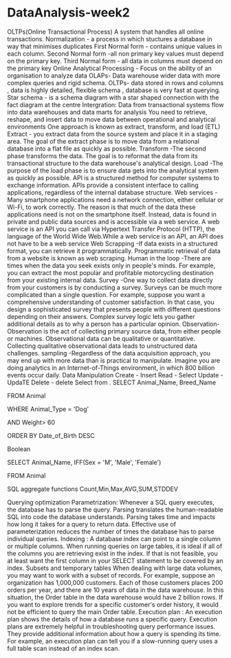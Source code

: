 # DataAnalysis-week2
OLTPs(Online Transactional Process) A system that handles all online transactions.
Normalization - a process in which stuctures a database in way that minimises duplicates
First Normal form - contains unique values in each column.
Second Normal form -all non primary key values must depend on the primary key.
Third Normal form - all data in columns must depend on the primary key
Online Analytical Processing - Focus on the ability of an organisation to analyze data
OLAPs- Data warehouse wider data with more complex queries and rigid schema.
OLTPs- data stored in rows and columns , data is highly detailed, flexible schema , database is very fast at querying.
Star schema - is a schema diagram with a star shaped connection with the fact diagram at the centre
Intergration: Data from transactional systems flow into data warehouses and data marts for analysis
You need to retrieve, reshape, and insert data to move data between operational and analytical environments
One approach is known as extract, transform, and load (ETL)
Extract - you extract data from the source system and place it in a staging area. The goal of the extract phase is to move data from a relational database into a flat file as quickly as possible.
Transform -The second phase transforms the data. The goal is to reformat the data from its transactional structure to the data warehouse's analytical design.
Load -The purpose of the load phase is to ensure data gets into the analytical system as quickly as possible.
API is a structured method for computer systems to exchange information. APIs provide a consistent interface to calling applications, regardless of the internal database structure.
Web services - Many smartphone applications need a network connection, either cellular or Wi-Fi, to work correctly. The reason is that much of the data these applications need is not on the smartphone itself. Instead, data is found in private and public data sources and is accessible via a web service. A web service is an API you can call via Hypertext Transfer Protocol (HTTP), the language of the World Wide Web.While a web service is an API, an API does not have to be a web service
Web Scrapping -If data exists in a structured format, you can retrieve it programmatically. Programmatic retrieval of data from a website is known as web scraping.
Human in the loop -There are times when the data you seek exists only in people's minds. For example, you can extract the most popular and profitable motorcycling destination from your existing internal data. 
Survey -One way to collect data directly from your customers is by conducting a survey. Surveys can be much more complicated than a single question. For example, suppose you want a comprehensive understanding of customer satisfaction. In that case, you design a sophisticated survey that presents people with different questions depending on their answers. Complex survey logic lets you gather additional details as to why a person has a particular opinion.
Observation- Observation is the act of collecting primary source data, from either people or machines. Observational data can be qualitative or quantitative. Collecting qualitative observational data leads to unstructured data challenges.
sampling -Regardless of the data acquisition approach, you may end up with more data than is practical to manipulate. Imagine you are doing analytics in an Internet-of-Things environment, in which 800 billion events occur daily.
Data Manipulation
Create - Insert 
Read - Select 
Update -UpdaTE
Delete - delete
Select <what> from <source>.
SELECT  Animal_Name, Breed_Name

FROM   Animal

WHERE  Animal_Type = 'Dog'

AND   Weight> 60

ORDER BY Date_of_Birth DESC

Boolean

SELECT  Animal_Name, IFF(Sex = 'M', 'Male', 'Female')

FROM   Animal

SQL aggregate functions
Count,Min,Max,AVG,SUM,STDDEV

Querying optimization
Parametrization:
Whenever a SQL query executes, the database has to parse the query. Parsing translates the human-readable SQL into code the database understands. Parsing takes time and impacts how long it takes for a query to return data. Effective use of parameterization reduces the number of times the database has to parse individual queries.
Indexing :
A database index can point to a single column or multiple columns. When running queries on large tables, it is ideal if all of the columns you are retrieving exist in the index. If that is not feasible, you at least want the first column in your SELECT statement to be covered by an index.
Subsets and temporary tables
When dealing with large data volumes, you may want to work with a subset of records. For example, suppose an organization has 1,000,000 customers. Each of those customers places 200 orders per year, and there are 10 years of data in the data warehouse. In this situation, the Order table in the data warehouse would have 2 billion rows. If you want to explore trends for a specific customer's order history, it would not be efficient to query the main Order table.
Execution plan : An execution plan shows the details of how a database runs a specific query. Execution plans are extremely helpful in troubleshooting query performance issues. They provide additional information about how a query is spending its time. For example, an execution plan can tell you if a slow-running query uses a full table scan instead of an index scan. 
